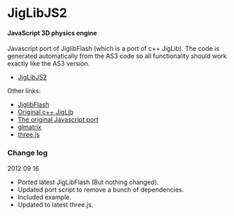 JigLibJS2
=========

#### JavaScript 3D physics engine ####

Javascript port of JiglibFlash (which is a port of c++ JigLib). The code is generated automatically from the AS3 code so all functionality should work exactly like the AS3 version.

* [JigLibJS2](http://www.brokstuk.com/jiglibjs2/)

Other links:

* [JiglibFlash](http://www.jiglibflash.com/)
* [Original c++ JigLib](http://www.rowlhouse.co.uk/jiglib/)
* [The original Javascript port](http://www.jiglibjs.org/)
* [glmatrix](http://code.google.com/p/glmatrix/)
* [three.js](https://github.com/mrdoob/three.js)

### Change log ###

2012 09 16

* Ported latest JigLibFlash (But nothing changed).
* Updated port script to remove a bunch of dependencies.
* Included example.
* Updated to latest three.js.